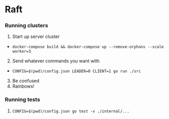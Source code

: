 # Raft

### Running clusters
1. Start up server cluster
  - `docker-compose build && docker-compose up --remove-orphans --scale worker=3`
2. Send whatever commands you want with
  - `CONFIG=$(pwd)/config.json LEADER=0 CLIENT=1 go run ./src`
3. Be confused
4. Rainbows!

### Running tests
1. `CONFIG=$(pwd)/config.json go test -v ./internal/...`
